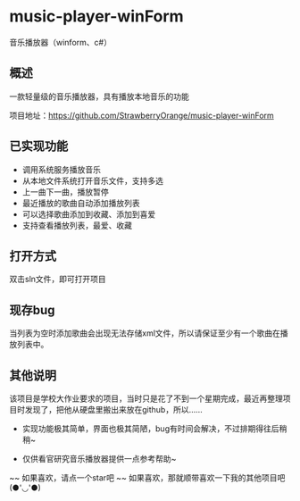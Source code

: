 # music-player-winForm
音乐播放器（winform、c#）

## 概述
一款轻量级的音乐播放器，具有播放本地音乐的功能

项目地址：https://github.com/StrawberryOrange/music-player-winForm

## 已实现功能

* 调用系统服务播放音乐
* 从本地文件系统打开音乐文件，支持多选
* 上一曲下一曲，播放暂停
* 最近播放的歌曲自动添加播放列表
* 可以选择歌曲添加到收藏、添加到喜爱
* 支持查看播放列表，最爱、收藏

## 打开方式

双击sln文件，即可打开项目

## 现存bug

当列表为空时添加歌曲会出现无法存储xml文件，所以请保证至少有一个歌曲在播放列表中。

## 其他说明

该项目是学校大作业要求的项目，当时只是花了不到一个星期完成，最近再整理项目时发现了，把他从硬盘里搬出来放在github，所以……

* 实现功能极其简单，界面也极其简陋，bug有时间会解决，不过排期得往后稍稍~

* 仅供看官研究音乐播放器提供一点参考帮助~

~~ 如果喜欢，请点一个star吧 ~~
如果喜欢，那就顺带喜欢一下我的其他项目吧 (●'◡'●)